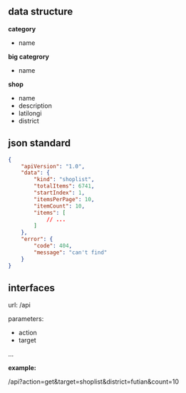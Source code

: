 data structure
--------------

**category**

- name

**big categrory**

- name

**shop**

- name
- description
- latilongi
- district

json standard
-------------
```json
{
    "apiVersion": "1.0",
    "data": {
        "kind": "shoplist",
        "totalItems": 6741,
        "startIndex": 1,
        "itemsPerPage": 10,
        "itemCount": 10,
        "items": [
            // ...
        ]
    },
    "error": {
        "code": 404,
        "message": "can't find"
    }
}
```

interfaces
----------

url: /api

parameters:

- action
- target

...

**example:**

/api?action=get&target=shoplist&district=futian&count=10
